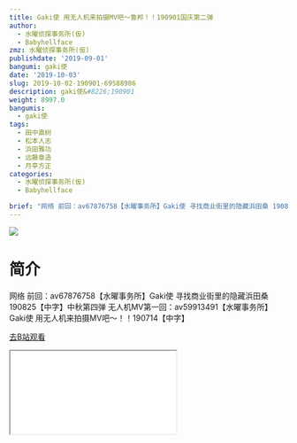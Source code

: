 ```yaml
---
title: Gaki使 用无人机来拍摄MV吧～鲁邦！！190901国庆第二弹
author:
  - 水曜侦探事务所(仮)
  - Babyhellface
zmz: 水曜侦探事务所(仮)
publishdate: '2019-09-01'
bangumi: gaki使
date: '2019-10-03'
slug: 2019-10-02-190901-69588986
description: gaki使&#8226;190901
weight: 8997.0
bangumis:
  - gaki使
tags:
  - 田中直树
  - 松本人志
  - 浜田雅功
  - 远藤章造
  - 月亭方正
categories:
  - 水曜侦探事务所(仮)
  - Babyhellface

brief: "网络 前回：av67876758【水曜事务所】Gaki使 寻找商业街里的隐藏浜田桑 190825【中字】中秋第四弹 无人机MV第一回：av59913491【水曜事务所】Gaki使 用无人机来拍摄MV吧～！！190714【中字】"
---
```

![](https://raw.githubusercontent.com/tcgriffith/owaraisite/master/static/tmpimg/ed8a810244200eefc49e803dd97d4c1858597df8.jpg.480.jpg)
# 简介  
网络
前回：av67876758【水曜事务所】Gaki使 寻找商业街里的隐藏浜田桑 190825【中字】中秋第四弹
无人机MV第一回：av59913491【水曜事务所】Gaki使 用无人机来拍摄MV吧～！！190714【中字】  

[去B站观看](https://www.bilibili.com/video/av69588986/)
<div class ="resp-container"><iframe class="testiframe" src="//player.bilibili.com/player.html?aid=69588986"", scrolling="no", allowfullscreen="true" > </iframe></div> 
